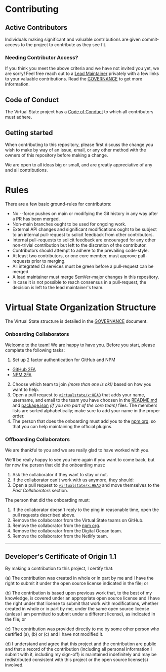 # Contributing

## Active Contributors

Individuals making significant and valuable contributions are given commit-access to the project to contribute as they see fit. 

### Needing Contributor Access?

If you think you meet the above criteria and we have not invited you yet, we are sorry!
Feel free reach out to a [Lead Maintainer](https://github.com/orgs/virtualstate/teams/leads) privately with
a few links to your valuable contributions.
Read the [GOVERNANCE](GOVERNANCE.md) to get more information.

## Code of Conduct

The Virtual State project has a
[Code of Conduct](https://github.com/virtualstate/x/blob/HEAD/CODE-OF-CONDUCT.md)
to which all contributors must adhere.

## Getting started

When contributing to this repository, please first discuss the change you wish to make by way of an issue,
email, or any other method with the owners of this repository before making a change. 

We are open to all ideas big or small, and are greatly appreciative of any and all contributions.

# Rules

There are a few basic ground-rules for contributors:

- No --force pushes on main or modifying the Git history in any way after a PR has been merged.
- Non-main branches ought to be used for ongoing work.
- External API changes and significant modifications ought to be subject to an internal pull-request to solicit feedback from other contributors.
- Internal pull-requests to solicit feedback are encouraged for any other non-trivial contribution but left to the discretion of the contributor.
- Contributors should attempt to adhere to the prevailing code-style.
- At least two contributors, or one core member, must approve pull-requests prior to merging.
- All integrated CI services must be green before a pull-request can be merged.
- A lead maintainer must merge SemVer-major changes in this repository.
- In case it is not possible to reach consensus in a pull-request, the decision is left to the lead maintainer's team.

# Virtual State Organization Structure

The Virtual State structure is detailed in the [GOVERNANCE](GOVERNANCE.md) document.

### Onboarding Collaborators

Welcome to the team! We are happy to have you. Before you start, please complete the following tasks:

1. Set up 2 factor authentication for GitHub and NPM
  - [GitHub 2FA](https://help.github.com/en/articles/securing-your-account-with-two-factor-authentication-2fa)
  - [NPM 2FA](https://docs.npmjs.com/about-two-factor-authentication)
2. Choose which team to join *(more than one is ok!)* based on how you want to help.
3. Open a pull request to [`virtualstate/x:HEAD`](https://github.com/virtualstate/x/pulls) that adds your name, username, and email to the team you have choosen in the [README.md](./README.md) and [package.json](./package.json) *(if you are part of the core team)* files. The members lists are sorted alphabetically; make sure to add your name in the proper order.
4. The person that does the onboarding must add you to the [npm org](https://www.npmjs.com/org/virtualstate), so that you can help maintaining the official plugins.

### Offboarding Collaborators

We are thankful to you and we are really glad to have worked with you.

We'll be really happy to see you here again if you want to come back, but for now the person that did the onboarding must:

1. Ask the collaborator if they want to stay or not.
1. If the collaborator can't work with us anymore, they should:
  1. Open a pull request to [`virtualstate/x:HEAD`](https://github.com/virtualstate/x/pulls) and move themselves to the *Past Collaborators* section.

The person that did the onboarding must:

1. If the collaborator doesn't reply to the ping in reasonable time, open the pull requests described above.
2. Remove the collaborator from the Virtual State teams on GitHub.
3. Remove the collaborator from the [npm org](https://www.npmjs.com/org/virtualstate).
4. Remove the collaborator from the Digital Ocean team.
5. Remove the collaborator from the Netlify team.

-----------------------------------------

<a id="developers-certificate-of-origin"></a>
## Developer's Certificate of Origin 1.1

By making a contribution to this project, I certify that:

 (a) The contribution was created in whole or in part by me and I
     have the right to submit it under the open source license
     indicated in the file; or

 (b) The contribution is based upon previous work that, to the best
     of my knowledge, is covered under an appropriate open source
     license and I have the right under that license to submit that
     work with modifications, whether created in whole or in part
     by me, under the same open source license (unless I am
     permitted to submit under a different license), as indicated
     in the file; or

 (c) The contribution was provided directly to me by some other
     person who certified (a), (b) or (c) and I have not modified
     it.

 (d) I understand and agree that this project and the contribution
     are public and that a record of the contribution (including all
     personal information I submit with it, including my sign-off) is
     maintained indefinitely and may be redistributed consistent with
     this project or the open source license(s) involved.
